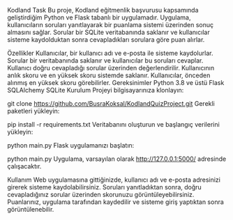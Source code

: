 Kodland Task
Bu proje, Kodland eğitmenlik başvurusu kapsamında geliştirdiğim Python ve Flask tabanlı bir uygulamadır. Uygulama, kullanıcıların soruları yanıtlayarak bir puanlama sistemi üzerinden sonuç almasını sağlar. Sorular bir SQLite veritabanında saklanır ve kullanıcılar sisteme kaydolduktan sonra cevapladıkları sorulara göre puan alırlar.

Özellikler
Kullanıcılar, bir kullanıcı adı ve e-posta ile sisteme kaydolurlar.
Sorular bir veritabanında saklanır ve kullanıcılar bu soruları cevaplar.
Kullanıcı doğru cevapladığı sorular üzerinden değerlendirilir.
Kullanıcının anlık skoru ve en yüksek skoru sistemde saklanır.
Kullanıcılar, önceden alınmış en yüksek skoru görebilirler.
Gereksinimler
Python 3.8 ve üstü
Flask
SQLAlchemy
SQLite
Kurulum
Projeyi bilgisayarınıza klonlayın:

git clone https://github.com/BusraKoksal/KodlandQuizProject.git 
Gerekli paketleri yükleyin:

pip install -r requirements.txt
Veritabanını oluşturun ve başlangıç verilerini yükleyin:

python main.py
Flask uygulamanızı başlatın:

python main.py
Uygulama, varsayılan olarak http://127.0.0.1:5000/ adresinde çalışacaktır.

Kullanım
Web uygulamasına gittiğinizde, kullanıcı adı ve e-posta adresinizi girerek sisteme kaydolabilirsiniz.
Soruları yanıtladıktan sonra, doğru cevapladığınız sorular üzerinden skorunuzu görüntüleyebilirsiniz.
Puanlarınız, uygulama tarafından kaydedilir ve sisteme giriş yaptıktan sonra görüntülenebilir.
